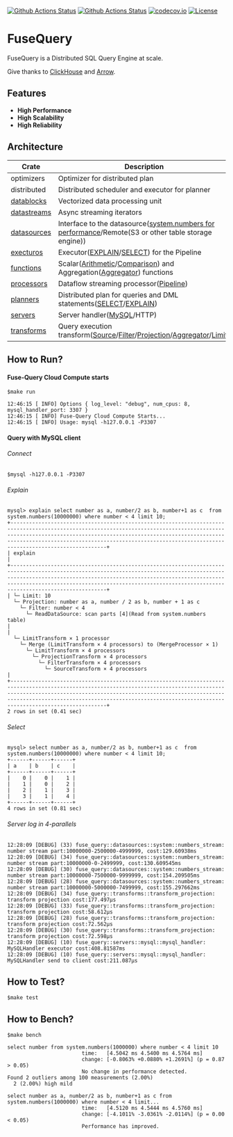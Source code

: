 [![Github Actions Status](https://github.com/datafusedev/fuse-query/workflows/FuseQuery%20Lint/badge.svg)](https://github.com/datafusedev/fuse-query/actions?query=workflow%3A%22FuseQuery+Lint%22)
[![Github Actions Status](https://github.com/datafusedev/fuse-query/workflows/FuseQuery%20Test/badge.svg)](https://github.com/datafusedev/fuse-query/actions?query=workflow%3A%22FuseQuery+Test%22)
[![codecov.io](https://codecov.io/gh/datafusedev/fuse-query/graphs/badge.svg)](https://codecov.io/gh/datafusedev/fuse-query/branch/master)
[![License](https://img.shields.io/badge/License-AGPL%203.0-blue.svg)](https://opensource.org/licenses/AGPL-3.0)

# FuseQuery

FuseQuery is a Distributed SQL Query Engine at scale.

Give thanks to [ClickHouse](https://github.com/ClickHouse/ClickHouse) and [Arrow](https://github.com/apache/arrow).

## Features

* **High Performance**
* **High Scalability**
* **High Reliability**


## Architecture

| Crate     | Description |  Status |
|-----------|-------------|-------------|
| optimizers | Optimizer for distributed plan | TODO |
| distributed | Distributed scheduler and executor for planner | TODO |
| [datablocks](src/datablocks) | Vectorized data processing unit | WIP |
| [datastreams](src/datastreams) | Async streaming iterators | WIP |
| [datasources](src/datasources) | Interface to the datasource([system.numbers for performance](src/datasources/system)/Remote(S3 or other table storage engine)) | WIP |
| [execturos](src/executors) | Executor([EXPLAIN](src/executors/executor_explain.rs)/[SELECT](src/executors/executor_select.rs)) for the Pipeline | WIP |
| [functions](src/functions) | Scalar([Arithmetic](src/functions/function_arithmetic.rs)/[Comparison](src/functions/function_comparison.rs)) and Aggregation([Aggregator](src/functions/function_aggregator.rs)) functions | WIP |
| [processors](src/processors) | Dataflow streaming processor([Pipeline](src/processors/pipeline.rs)) | WIP |
| [planners](src/planners) | Distributed plan for queries and DML statements([SELECT](src/planners/plan_select.rs)/[EXPLAIN](src/planners/plan_explain.rs)) | WIP |
| [servers](src/servers) | Server handler([MySQL](src/servers/mysql)/HTTP) | MySQL |
| [transforms](src/transforms) | Query execution transform([Source](src/transforms/transform_source.rs)/[Filter](src/transforms/transform_filter.rs)/[Projection](src/transforms/transform_projection.rs)/[Aggregator](src/transforms/transform_aggregate.rs)/[Limit](src/transforms/transform_limit.rs)) | WIP |

## How to Run?

#### Fuse-Query Cloud Compute starts
```
$make run

12:46:15 [ INFO] Options { log_level: "debug", num_cpus: 8, mysql_handler_port: 3307 }
12:46:15 [ INFO] Fuse-Query Cloud Compute Starts...
12:46:15 [ INFO] Usage: mysql -h127.0.0.1 -P3307
```

#### Query with MySQL client
###### Connect
```
$mysql -h127.0.0.1 -P3307
```

###### Explain
```
mysql> explain select number as a, number/2 as b, number+1 as c  from system.numbers(10000000) where number < 4 limit 10;
+-----------------------------------------------------------------------------------------------------------------------------------------------------------------------------------------------------------------------------------------------------------------------------------------------------------------------+
| explain                                                                                                                                                                                                                                                                                                               |
+-----------------------------------------------------------------------------------------------------------------------------------------------------------------------------------------------------------------------------------------------------------------------------------------------------------------------+
| └─ Limit: 10
  └─ Projection: number as a, number / 2 as b, number + 1 as c
    └─ Filter: number < 4
      └─ ReadDataSource: scan parts [4](Read from system.numbers table)                                                                                                                                         |
| 
  └─ LimitTransform × 1 processor
    └─ Merge (LimitTransform × 4 processors) to (MergeProcessor × 1)
      └─ LimitTransform × 4 processors
        └─ ProjectionTransform × 4 processors
          └─ FilterTransform × 4 processors
            └─ SourceTransform × 4 processors                                |
+-----------------------------------------------------------------------------------------------------------------------------------------------------------------------------------------------------------------------------------------------------------------------------------------------------------------------+
2 rows in set (0.41 sec)

```

###### Select
```
mysql> select number as a, number/2 as b, number+1 as c  from system.numbers(10000000) where number < 4 limit 10;
+------+------+------+
| a    | b    | c    |
+------+------+------+
|    0 |    0 |    1 |
|    1 |    0 |    2 |
|    2 |    1 |    3 |
|    3 |    1 |    4 |
+------+------+------+
4 rows in set (0.81 sec)
```

###### Server log in 4-parallels
```
12:28:09 [DEBUG] (33) fuse_query::datasources::system::numbers_stream: number stream part:10000000-2500000-4999999, cost:129.60938ms
12:28:09 [DEBUG] (34) fuse_query::datasources::system::numbers_stream: number stream part:10000000-0-2499999, cost:130.609545ms
12:28:09 [DEBUG] (30) fuse_query::datasources::system::numbers_stream: number stream part:10000000-7500000-9999999, cost:154.209505ms
12:28:09 [DEBUG] (28) fuse_query::datasources::system::numbers_stream: number stream part:10000000-5000000-7499999, cost:155.297662ms
12:28:09 [DEBUG] (34) fuse_query::transforms::transform_projection: transform projection cost:177.497µs
12:28:09 [DEBUG] (33) fuse_query::transforms::transform_projection: transform projection cost:58.612µs
12:28:09 [DEBUG] (28) fuse_query::transforms::transform_projection: transform projection cost:72.562µs
12:28:09 [DEBUG] (30) fuse_query::transforms::transform_projection: transform projection cost:72.598µs
12:28:09 [DEBUG] (10) fuse_query::servers::mysql::mysql_handler: MySQLHandler executor cost:408.81587ms
12:28:09 [DEBUG] (10) fuse_query::servers::mysql::mysql_handler: MySQLHandler send to client cost:211.087µs
```

## How to Test?

```
$make test
```

## How to Bench?

```
$make bench

select number from system.numbers(1000000) where number < 4 limit 10                                                                             
                        time:   [4.5042 ms 4.5400 ms 4.5764 ms]
                        change: [-0.8063% +0.0880% +1.2691%] (p = 0.87 > 0.05)
                        No change in performance detected.
Found 2 outliers among 100 measurements (2.00%)
  2 (2.00%) high mild

select number as a, number/2 as b, number+1 as c from system.numbers(1000000) where number < 4 limit...                                                                             
                        time:   [4.5120 ms 4.5444 ms 4.5760 ms]
                        change: [-4.1011% -3.0361% -2.0114%] (p = 0.00 < 0.05)
                        Performance has improved.
```

